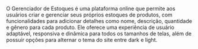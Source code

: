 O Gerenciador de Estoques é uma plataforma online que permite aos usuários criar e gerenciar seus próprios estoques de produtos, com funcionalidades para adicionar detalhes como nome, descrição, quantidade e gênero para cada produto. Ele oferece uma experiência de usuário adaptável, responsiva e dinâmica para todos os tamanhos de telas, além de possuir opções para alternar o tema do site entre dark e light.